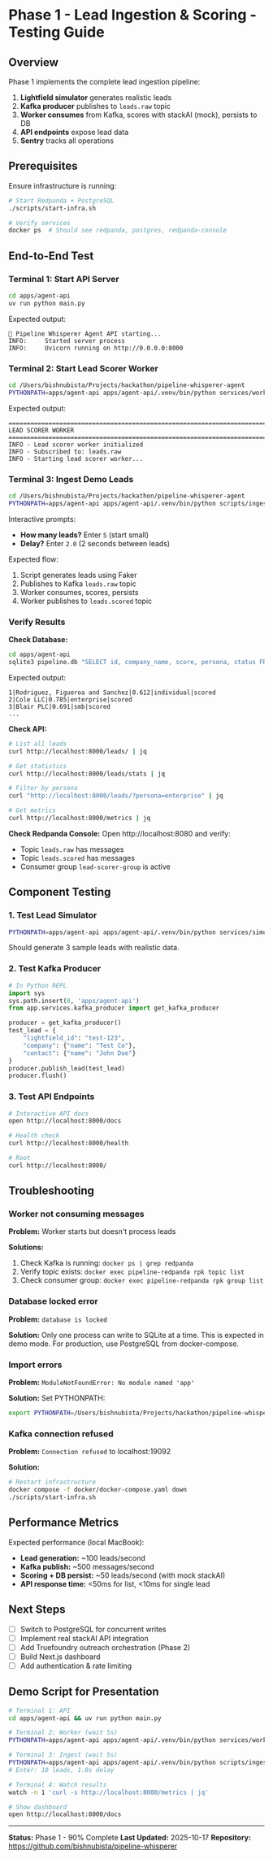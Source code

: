 # Phase 1 - Lead Ingestion & Scoring - Testing Guide

## Overview

Phase 1 implements the complete lead ingestion pipeline:
1. **Lightfield simulator** generates realistic leads
2. **Kafka producer** publishes to `leads.raw` topic
3. **Worker consumes** from Kafka, scores with stackAI (mock), persists to DB
4. **API endpoints** expose lead data
5. **Sentry** tracks all operations

## Prerequisites

Ensure infrastructure is running:
```bash
# Start Redpanda + PostgreSQL
./scripts/start-infra.sh

# Verify services
docker ps  # Should see redpanda, postgres, redpanda-console
```

## End-to-End Test

### Terminal 1: Start API Server

```bash
cd apps/agent-api
uv run python main.py
```

Expected output:
```
🚀 Pipeline Whisperer Agent API starting...
INFO:     Started server process
INFO:     Uvicorn running on http://0.0.0.0:8000
```

### Terminal 2: Start Lead Scorer Worker

```bash
cd /Users/bishnubista/Projects/hackathon/pipeline-whisperer-agent
PYTHONPATH=apps/agent-api apps/agent-api/.venv/bin/python services/workers/lead_scorer_worker.py
```

Expected output:
```
================================================================================
LEAD SCORER WORKER
================================================================================
INFO - Lead scorer worker initialized
INFO - Subscribed to: leads.raw
INFO - Starting lead scorer worker...
```

### Terminal 3: Ingest Demo Leads

```bash
cd /Users/bishnubista/Projects/hackathon/pipeline-whisperer-agent
PYTHONPATH=apps/agent-api apps/agent-api/.venv/bin/python scripts/ingest_demo_leads.py
```

Interactive prompts:
- **How many leads?** Enter `5` (start small)
- **Delay?** Enter `2.0` (2 seconds between leads)

Expected flow:
1. Script generates leads using Faker
2. Publishes to Kafka `leads.raw` topic
3. Worker consumes, scores, persists
4. Worker publishes to `leads.scored` topic

### Verify Results

**Check Database:**
```bash
cd apps/agent-api
sqlite3 pipeline.db "SELECT id, company_name, score, persona, status FROM leads;"
```

Expected output:
```
1|Rodriguez, Figueroa and Sanchez|0.612|individual|scored
2|Cole LLC|0.785|enterprise|scored
3|Blair PLC|0.691|smb|scored
...
```

**Check API:**
```bash
# List all leads
curl http://localhost:8000/leads/ | jq

# Get statistics
curl http://localhost:8000/leads/stats | jq

# Filter by persona
curl "http://localhost:8000/leads/?persona=enterprise" | jq

# Get metrics
curl http://localhost:8000/metrics | jq
```

**Check Redpanda Console:**
Open http://localhost:8080 and verify:
- Topic `leads.raw` has messages
- Topic `leads.scored` has messages
- Consumer group `lead-scorer-group` is active

## Component Testing

### 1. Test Lead Simulator

```bash
PYTHONPATH=apps/agent-api apps/agent-api/.venv/bin/python services/simulators/lightfield_simulator.py
```

Should generate 3 sample leads with realistic data.

### 2. Test Kafka Producer

```python
# In Python REPL
import sys
sys.path.insert(0, 'apps/agent-api')
from app.services.kafka_producer import get_kafka_producer

producer = get_kafka_producer()
test_lead = {
    "lightfield_id": "test-123",
    "company": {"name": "Test Co"},
    "contact": {"name": "John Doe"}
}
producer.publish_lead(test_lead)
producer.flush()
```

### 3. Test API Endpoints

```bash
# Interactive API docs
open http://localhost:8000/docs

# Health check
curl http://localhost:8000/health

# Root
curl http://localhost:8000/
```

## Troubleshooting

### Worker not consuming messages

**Problem:** Worker starts but doesn't process leads

**Solutions:**
1. Check Kafka is running: `docker ps | grep redpanda`
2. Verify topic exists: `docker exec pipeline-redpanda rpk topic list`
3. Check consumer group: `docker exec pipeline-redpanda rpk group list`

### Database locked error

**Problem:** `database is locked`

**Solution:** Only one process can write to SQLite at a time. This is expected in demo mode. For production, use PostgreSQL from docker-compose.

### Import errors

**Problem:** `ModuleNotFoundError: No module named 'app'`

**Solution:** Set PYTHONPATH:
```bash
export PYTHONPATH=/Users/bishnubista/Projects/hackathon/pipeline-whisperer-agent/apps/agent-api
```

### Kafka connection refused

**Problem:** `Connection refused` to localhost:19092

**Solution:**
```bash
# Restart infrastructure
docker compose -f docker/docker-compose.yaml down
./scripts/start-infra.sh
```

## Performance Metrics

Expected performance (local MacBook):
- **Lead generation:** ~100 leads/second
- **Kafka publish:** ~500 messages/second
- **Scoring + DB persist:** ~50 leads/second (with mock stackAI)
- **API response time:** <50ms for list, <10ms for single lead

## Next Steps

- [ ] Switch to PostgreSQL for concurrent writes
- [ ] Implement real stackAI API integration
- [ ] Add Truefoundry outreach orchestration (Phase 2)
- [ ] Build Next.js dashboard
- [ ] Add authentication & rate limiting

## Demo Script for Presentation

```bash
# Terminal 1: API
cd apps/agent-api && uv run python main.py

# Terminal 2: Worker (wait 5s)
PYTHONPATH=apps/agent-api apps/agent-api/.venv/bin/python services/workers/lead_scorer_worker.py

# Terminal 3: Ingest (wait 5s)
PYTHONPATH=apps/agent-api apps/agent-api/.venv/bin/python scripts/ingest_demo_leads.py
# Enter: 10 leads, 1.0s delay

# Terminal 4: Watch results
watch -n 1 'curl -s http://localhost:8000/metrics | jq'

# Show dashboard
open http://localhost:8000/docs
```

---

**Status:** Phase 1 - 90% Complete
**Last Updated:** 2025-10-17
**Repository:** https://github.com/bishnubista/pipeline-whisperer
